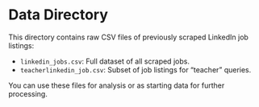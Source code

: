 # Data Directory

This directory contains raw CSV files of previously scraped LinkedIn job listings:

- `linkedin_jobs.csv`: Full dataset of all scraped jobs.
- `teacherlinkedin_job.csv`: Subset of job listings for “teacher” queries.

You can use these files for analysis or as starting data for further processing.
